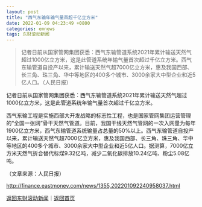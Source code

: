 ```yaml
---
layout: post
title: "西气东输年输气量首超千亿立方米"
date: 2022-01-09 04:23:49 +0800
categories: emnews
tags: 东财滚动新闻
---
```

> 记者日前从国家管网集团获悉：西气东输管道系统2021年累计输送天然气超过1000亿立方米，这是此管道系统年输气量首次超过千亿立方米。西气东输管道自投产以来，累计输送天然气超7000亿立方米，惠及我国西部、长三角、珠三角、华中等地区的400多个城市、3000余家大中型企业和近5亿人口。（人民日报）

<p>记者日前从国家管网集团获悉：西气东输管道系统2021年累计输送天然气超过1000亿立方米，这是此管道系统年输气量首次超过千亿立方米。</p>
 <p>西气东输工程是实施西部大开发战略的标志性工程，也是国家管网集团运营管理的“全国一张网”骨干天然气管道。目前，我国干线天然气管网的一次入网量为每年1900亿立方米，西气东输管道系统输量占总量的50%以上。西气东输管道自投产以来，累计输送天然气超7000亿立方米，惠及我国西部、长三角、珠三角、华中等地区的400多个城市、3000余家大中型企业和近5亿人口。据测算，7000亿立方米天然气折合替代标煤9.32亿吨，减少二氧化碳排放10.24亿吨、粉尘5.08亿吨。</p><p class="em_media">（文章来源：人民日报）</p>

<http://finance.eastmoney.com/news/1355,202201092240958037.html>

[返回东财滚动新闻](//finews.withounder.com/emnews/)｜[返回首页](//finews.withounder.com/)